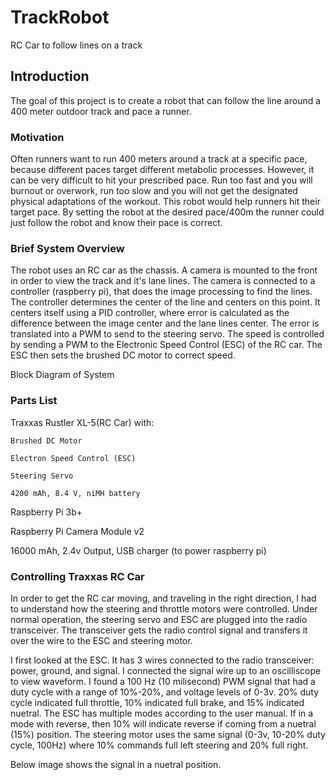 # TrackRobot
RC Car to follow lines on a track

## Introduction
The goal of this project is to create a robot that can follow the line around a 400 meter outdoor track and pace a runner. 

### Motivation
Often runners want to run 400 meters around a track at a specific pace, because different paces target different metabolic processes. 
However, it can be very difficult to hit your prescribed pace. Run too fast and you will burnout or overwork, run too slow and you will not get the designated physical adaptations of the workout.
This robot would help runners hit their target pace. By setting the robot at the desired pace/400m the runner could just follow the robot and know their pace is correct.

### Brief System Overview
The robot uses an RC car as the chassis. A camera is mounted to the front in order to view the track and it's lane lines. 
The camera is connected to a controller (raspberry pi), that does the image processing to find the lines.
The controller determines the center of the line and centers on this point. 
It centers itself using a PID controller, where error is calculated as the difference between the image center and the lane lines center.
The error is translated into a PWM to send to the steering servo.
The speed is controlled by sending a PWM to the Electronic Speed Control (ESC) of the RC car. The ESC then sets the brushed DC motor to correct speed.


Block Diagram of System

### Parts List
Traxxas Rustler XL-5(RC Car) with:

    Brushed DC Motor
    
    Electron Speed Control (ESC)
    
    Steering Servo
    
    4200 mAh, 8.4 V, niMH battery

Raspberry Pi 3b+

Raspberry Pi Camera Module v2

16000 mAh, 2.4v Output, USB charger (to power raspberry pi)


### Controlling Traxxas RC Car
In order to get the RC car moving, and traveling in the right direction, I had to understand how the steering and throttle motors were controlled.
Under normal operation, the steering servo and ESC are plugged into the radio transceiver. The transceiver gets the radio control signal and transfers it over the wire to the ESC and steering motor.

I first looked at the ESC. It has 3 wires connected to the radio transceiver: power, ground, and signal. I connected the signal wire up to an oscilliscope to view waveform.
I found a 100 Hz (10 milisecond) PWM signal that had a duty cycle with a range of 10%-20%, and voltage levels of 0-3v. 20% duty cycle indicated full throttle, 10% indicated full brake, and 15% indicated nuetral. 
The ESC has multiple modes according to the user manual. If in a mode with reverse, then 10% will indicate reverse if coming from a nuetral (15%) position.
The steering motor uses the same signal (0-3v, 10-20% duty cycle, 100Hz) where 10% commands full left steering and 20% full right.

Below image shows the signal in a nuetral position.

